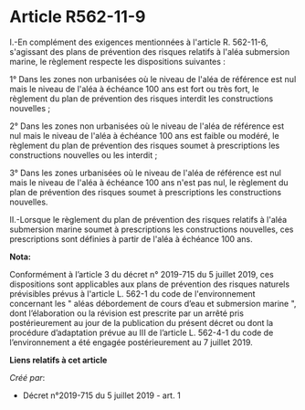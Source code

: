 # Article R562-11-9

I.-En complément des exigences mentionnées à l'article R. 562-11-6, s'agissant des plans de prévention des risques relatifs à
l'aléa submersion marine, le règlement respecte les dispositions suivantes :

1° Dans les zones non urbanisées où le niveau de l'aléa de référence est nul mais le niveau de l'aléa à échéance 100 ans est
fort ou très fort, le règlement du plan de prévention des risques interdit les constructions nouvelles ;

2° Dans les zones non urbanisées où le niveau de l'aléa de référence est nul mais le niveau de l'aléa à échéance 100 ans est
faible ou modéré, le règlement du plan de prévention des risques soumet à prescriptions les constructions nouvelles ou les
interdit ;

3° Dans les zones urbanisées où le niveau de l'aléa de référence est nul mais le niveau de l'aléa à échéance 100 ans n'est
pas nul, le règlement du plan de prévention des risques soumet à prescriptions les constructions nouvelles.

II.-Lorsque le règlement du plan de prévention des risques relatifs à l'aléa submersion marine soumet à prescriptions les
constructions nouvelles, ces prescriptions sont définies à partir de l'aléa à échéance 100 ans.

**Nota:**

Conformément à l’article 3 du décret n° 2019-715 du 5 juillet 2019, ces dispositions sont applicables aux plans de prévention
des risques naturels prévisibles prévus à l'article L. 562-1 du code de l'environnement concernant les " aléas débordement de
cours d’eau et submersion marine ", dont l’élaboration ou la révision est prescrite par un arrêté pris postérieurement au
jour de la publication du présent décret ou dont la procédure d’adaptation prévue au III de l’article L. 562-4-1 du code de
l’environnement a été engagée postérieurement au 7 juillet 2019.

**Liens relatifs à cet article**

_Créé par_:

  - Décret n°2019-715 du 5 juillet 2019 - art. 1
